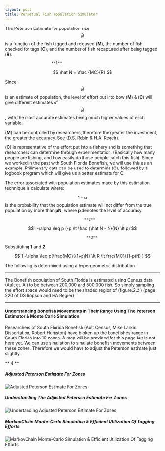 ```yaml
---
layout: post
title: Perpetual Fish Population Simulator
---
```


The Peterson Estimate for population size $$\hat N$$ is a function of the fish tagged and released (**M**), the number of fish checked for tags (**C**), and the number of fish recaptured after being tagged (**R**).

                         **1**      

$$  \hat N = \frac {MC}{R}  $$

Since $$  \hat N $$ is an estimate of population, the level of effort put into bow (**M**) & (**C**) will give different estimates of $$  \hat N $$, with the most accurate estimates being much higher values of each variable.

(**M**) can be controlled by researchers, therefore the greater the investment, the greater the accuracy. See (D.S. Robin & H.A. Regeir).

(**C**) is representative of the effort put into a fishery and is something that researchers can determine through experimentation. (Basically how many people are fishing, and how easily do those people catch this fish).  Since we worked in the past with South Florida Bonefish, we will use this as an example. Prilimenary data can be used to determine (**C**), followed by a logbook program which will give us a better estimate for C.

The error associated with population estimates made by this estimation technique is calculate where:

$$ 1 -\alpha $$ is the probability that the population estimate will not differ from the true population by more than **pN**, where **p** denotes the level of accuracy.

                                        **2**

  $$1 -\alpha \leq p (-p \lt \frac {\hat N - N}{N} \lt p) $$

                                         **3**
  Substituting **1** and **2**

   $$ 1 -\alpha \leq p(\frac{MC}{(1+p)N} \lt R \lt frac{MC}{(1-p)N} ) $$

   The following is determined using a hypergeometric distribution.


   -------------------------------------------------------------------------

   The Bonefish population of South Florida is estimated using Census data (Ault et. Al) to be between
   200,000 and 500,000 fish.  So simply sampling the effort space would need to be the shaded region of (figure.2.2 ) (page 220 of DS Ropson and HA Regier)


----------------------------------------------------------------------------
#### Understanding Bonefish Movements In Their Range Using The Peterson Estimator & Monte Carlo Simulation

Researchers of South Florida Bonefish (Ault Census, Mike Larkin Dissertation, Robert Humston) have broken up the bonefishes range in South Florida into 19 zones.  A map will be provided for this page but is not here yet.  We can use simulation to simulate bonefish movements between these zones.  Therefore we would have to adjust the Peterson estimate just slightly.


** 4  **

##### Adjusted Peterson Estimate For Zones

![Adjusted Peterson Estimate For Zones](http://127.0.0.1:4000/img/Bonefish_Simulator/page1.jpg)

##### Understanding The Adjusted Peterson Estimate For Zones

![Undertanding Adjusted Peterson Estimate For Zones](http://127.0.0.1:4000/img/Bonefish_Simulator/page2.jpg)

#####  MarkovChain Monte-Carlo Simulation & Efficient Utilization Of Tagging Efforts

![MarkovChain Monte-Carlo Simulation & Efficient Utilization Of Tagging Efforts ](http://127.0.0.1:4000/img/Bonefish_Simulator/page3.jpg)
